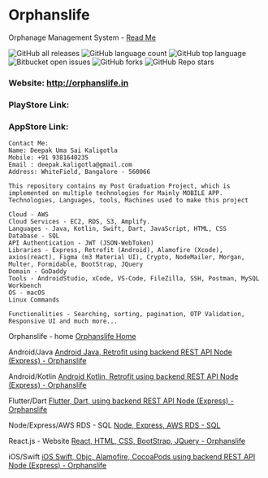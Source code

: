 # Orphanslife

Orphanage Management System -
[Read Me](https://github.com/deepakkaligotla/orphanslife#readme)


![GitHub all releases](https://img.shields.io/github/downloads/deepakkaligotla/orphanslife/total)
![GitHub language count](https://img.shields.io/github/languages/count/deepakkaligotla/orphanslife)
![GitHub top language](https://img.shields.io/github/languages/top/deepakkaligotla/orphanslife?color=yellow)
![Bitbucket open issues](https://img.shields.io/bitbucket/issues/deepakkaligotla/orphanslife)
![GitHub forks](https://img.shields.io/github/forks/deepakkaligotla/orphanslife?style=social)
![GitHub Repo stars](https://img.shields.io/github/stars/deepakkaligotla/orphanslife?style=social)


### Website: http://orphanslife.in
### PlayStore Link: 
### AppStore Link: 

```
Contact Me:
Name: Deepak Uma Sai Kaligotla
Mobile: +91 9381640235
Email : deepak.kaligotla@gmail.com
Address: WhiteField, Bangalore - 560066
```

```
This repository contains my Post Graduation Project, which is implemented on multiple technologies for Mainly MOBILE APP.
Technologies, Languages, tools, Machines used to make this project

Cloud - AWS
Cloud Services - EC2, RDS, S3, Amplify.
Languages - Java, Kotlin, Swift, Dart, JavaScript, HTML, CSS
Database - SQL
API Authentication - JWT (JSON-WebToken)
Libraries - Express, Retrofit (Android), Alamofire (Xcode), axios(react), Figma (m3 Material UI), Crypto, NodeMailer, Morgan, Multer, Formidable, BootStrap, JQuery
Domain - GoDaddy
Tools - AndroidStudio, xCode, VS-Code, FileZilla, SSH, Postman, MySQL Workbench
OS - macOS
Linux Commands

Functionalities - Searching, sorting, pagination, OTP Validation, Responsive UI and much more...
```


Orphanslife -  home
[Orphanslife Home](https://github.com/deepakkaligotla/orphanslife "Orphanslife -  home")

Android/Java
[Android Java, Retrofit using backend REST API Node (Express) - Orphanslife](https://github.com/deepakkaligotla/orphanslife/tree/main/Android%20Java%20Retrofit%20Node%20Express-%20Orphanslife "Orphanslife - Android/Java")

Android/Kotlin
[Android Kotlin, Retrofit using backend REST API Node (Express) - Orphanslife](https://github.com/deepakkaligotla/orphanslife/tree/main/Android%20Kotlin%20Retrofit%20Node%20Express-%20Orphanslife "Orphanslife - Android/Kotlin")

Flutter/Dart
[Flutter, Dart, using backend REST API Node (Express) - Orphanslife](https://github.com/deepakkaligotla/orphanslife/tree/main/Flutter%20Dart%20Node%20Express%20-%20Orphanslife "Orphanslife - Flutter/Dart")

Node/Express/AWS RDS - SQL
[Node, Express, AWS RDS - SQL](https://github.com/deepakkaligotla/orphanslife/tree/main/Node%20Express%20-%20API%20-%20Orphanslife "Orphanslife - Node/Express/AWS RDS - SQL")

React.js - Website
[React, HTML, CSS, BootStrap, JQuery - Orphanslife](https://github.com/deepakkaligotla/orphanslife/tree/main/React%20-%20website%20Orphanslife "Orphanslife - React")

iOS/Swift
[iOS Swift, Objc, Alamofire, CocoaPods using backend REST API Node (Express) - Orphanslife](https://github.com/deepakkaligotla/orphanslife/tree/main/iOS%20Swift%20Alomafire-%20Orphanslife "Orphanslife iOs/Swift")


